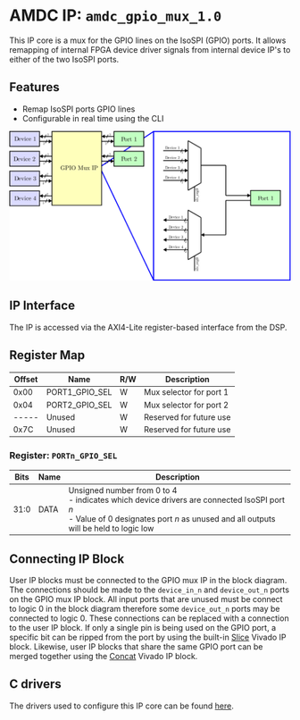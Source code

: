 # AMDC IP: `amdc_gpio_mux_1.0`

This IP core is a mux for the GPIO lines on the IsoSPI (GPIO) ports. It allows remapping of internal FPGA device driver signals from internal device IP's to either of the two IsoSPI ports. 
## Features

- Remap IsoSPI ports GPIO lines
- Configurable in real time using the CLI

<img src="docs/gpio_mux_ip_block_diagram.svg" width="600">

## IP Interface

The IP is accessed via the AXI4-Lite register-based interface from the DSP.

## Register Map

| Offset | Name | R/W | Description |
| -- | -- | -- | -- |
| 0x00 | PORT1_GPIO_SEL | W | Mux selector for port 1|
| 0x04 | PORT2_GPIO_SEL | W | Mux selector for port 2|
|----- | Unused | W | Reserved for future use |
| 0x7C | Unused | W | Reserved for future use |

### Register: `PORTn_GPIO_SEL`
| Bits | Name | Description |
| -- | -- | -- |
| 31:0 | DATA | Unsigned number from 0 to 4<br> - indicates which device drivers are connected IsoSPI port _n_ <br> - Value of 0 designates port _n_ as unused and all outputs will be held to logic low

## Connecting IP Block

User IP blocks must be connected to the GPIO mux IP in the block diagram. The connections should be made to the `device_in_n` and `device_out_n` ports on the GPIO mux IP block. All input ports that are unused must be connect to logic 0 in the block diagram therefore some `device_out_n` ports may be connected to logic 0. These connections can be replaced with a connection to the user IP block. If only a single pin is being used on the GPIO port, a specific bit can be ripped from the port by using the built-in [Slice](https://www.xilinx.com/support/documentation/ip_documentation/xilinx_com_ip_xlslice/v1_0/pb042-xilinx-com-ip-xlslice.pdf) Vivado IP block. Likewise, user IP blocks that share the same GPIO port can be merged together using the [Concat](https://www.xilinx.com/support/documentation/ip_documentation/xilinx_com_ip_xlconcat/v2_1/pb041-xilinx-com-ip-xlconcat.pdf) Vivado IP block. 

## C drivers

The drivers used to configure this IP core can be found [here](../../sdk/bare/common/drv/docs/GPIO-Mux.md). 
